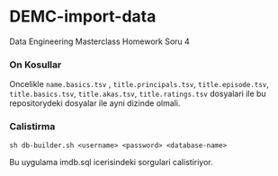 # DEMC-import-data
Data Engineering Masterclass Homework Soru 4

### On Kosullar

Oncelikle `name.basics.tsv` , `title.principals.tsv`, `title.episode.tsv`, `title.basics.tsv`, `title.akas.tsv`, `title.ratings.tsv` dosyalari ile bu repositorydeki dosyalar ile ayni dizinde olmali. 


### Calistirma

`sh db-builder.sh <username> <password> <database-name>` 

Bu uygulama imdb.sql icerisindeki sorgulari calistiriyor.
